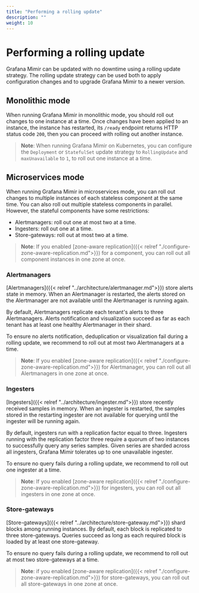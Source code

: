 ```yaml
---
title: "Performing a rolling update"
description: ""
weight: 10
---
```


# Performing a rolling update

Grafana Mimir can be updated with no downtime using a rolling update strategy.
The rolling update strategy can be used both to apply configuration changes and to upgrade Grafana Mimir to a newer version.

## Monolithic mode

When running Grafana Mimir in monolithic mode, you should roll out changes to one instance at a time.
Once changes have been applied to an instance, the instance has restarted, its `/ready` endpoint returns HTTP status code `200`, then you can proceed with rolling out another instance.

> **Note**: When running Grafana Mimir on Kubernetes, you can configure the `Deployment` or `StatefulSet` update strategy to `RollingUpdate` and `maxUnavailable` to `1`, to roll out one instance at a time.

## Microservices mode

When running Grafana Mimir in microservices mode, you can roll out changes to multiple instances of each stateless component at the same time.
You can also roll out multiple stateless components in parallel.
However, the stateful components have some restrictions:

- Alertmanagers: roll out one at most two at a time.
- Ingesters: roll out one at a time.
- Store-gateways: roll out at most two at a time.

> **Note**: If you enabled [zone-aware replication]({{< relref "./configure-zone-aware-replication.md">}}) for a component, you can roll out all component instances in one zone at once.

### Alertmanagers

[Alertmanagers]({{< relref "../architecture/alertmanager.md">}}) store alerts state in memory.
When an Alertmanager is restarted, the alerts stored on the Alertmanager are not available until the Alertmanager is running again.

By default, Alertmanagers replicate each tenant's alerts to three Alertmanagers.
Alerts notification and visualization succeed as far as each tenant has at least one healthy Alertmanager in their shard.

To ensure no alerts notification, deduplication or visualization fail during a rolling update, we recommend to roll out at most two Alertmanagers at a time.

> **Note**: If you enabled [zone-aware replication]({{< relref "./configure-zone-aware-replication.md">}}) for Alertmanager, you can roll out all Alertmanagers in one zone at once.

### Ingesters

[Ingesters]({{< relref "../architecture/ingester.md">}}) store recently received samples in memory.
When an ingester is restarted, the samples stored in the restarting ingester are not available for querying until the ingester will be running again.

By default, ingesters run with a replication factor equal to three.
Ingesters running with the replication factor three require a quorum of two instances to successfully query any series samples.
Given series are sharded across all ingesters, Grafana Mimir tolerates up to one unavailable ingester.

To ensure no query fails during a rolling update, we recommend to roll out one ingester at a time.

> **Note**: If you enabled [zone-aware replication]({{< relref "./configure-zone-aware-replication.md">}}) for ingesters, you can roll out all ingesters in one zone at once.

### Store-gateways

[Store-gateways]({{< relref "../architecture/store-gateway.md">}}) shard blocks among running instances.
By default, each block is replicated to three store-gateways.
Queries succeed as long as each required block is loaded by at least one store-gateway.

To ensure no query fails during a rolling update, we recommend to roll out at most two store-gateways at a time.

> **Note**: if you enabled [zone-aware replication]({{< relref "./configure-zone-aware-replication.md">}}) for store-gateways, you can roll out all store-gateways in one zone at once.
